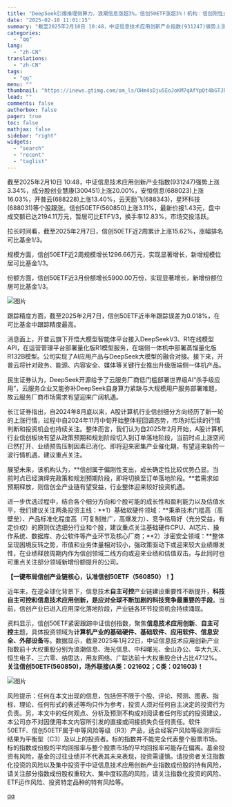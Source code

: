 ```yaml
---
title: "DeepSeek引爆推理侧算力，浪潮信息涨超3%，信创50ETF涨超3%！机构：信创刚性支出优势凸显"
date: "2025-02-10 11:01:15"
summary: "截至2025年2月10日 10:48，中证信息技术应用创新产业指数(931247)强势上涨3.34%..."
categories:
  - "qq"
lang:
  - "zh-CN"
translations:
  - "zh-CN"
tags:
  - "qq"
menu: ""
thumbnail: "https://inews.gtimg.com/om_ls/OHm4sDju5EoJoKM7qAfYpQt4bGTJRoRG3PsuihiHP3WUsAA_640360/0"
lead: ""
comments: false
authorbox: false
pager: true
toc: false
mathjax: false
sidebar: "right"
widgets:
  - "search"
  - "recent"
  - "taglist"
---
```


截至2025年2月10日 10:48，中证信息技术应用创新产业指数(931247)强势上涨3.34%，成分股创业慧康(300451)上涨20.00%，安恒信息(688023)上涨16.03%，开普云(688228)上涨13.40%，云天励飞(688343)，星环科技(688031)等个股跟涨。信创50ETF(560850)上涨3.11%，最新价报1.43元，盘中成交额已达2194.11万元，暂居可比ETF1/3，换手率12.83%，市场交投活跃。

拉长时间看，截至2025年2月7日，信创50ETF近2周累计上涨15.62%，涨幅排名可比基金1/3。

规模方面，信创50ETF近2周规模增长1296.66万元，实现显著增长，新增规模位居可比基金1/3。

份额方面，信创50ETF近3月份额增长5900.00万份，实现显著增长，新增份额位居可比基金1/3。

![图片](https://inews.gtimg.com/om_bt/On2kLm5PErB5VrQOIC_kqjnY9dpX5VEmfEnKVNqZ1Ai8cAA/641)

跟踪精度方面，截至2025年2月7日，信创50ETF近半年跟踪误差为0.018%，在可比基金中跟踪精度最高。

消息面上，开普云旗下开悟大模型智能体平台接入DeepSeekV3、R1在线模型API，在运营管理平台部署量化版R1模型服务，在端侧一体机中部署蒸馏量化版R132B模型。公司实现了AI应用产品与DeepSeek大模型的融合对接。接下来，开普云将针对政务、能源、内容安全、媒体等关键行业推出升级版端侧一体机产品。

民生证券认为，DeepSeek开源给予了云服务厂商低门槛部署世界级AI“杀手级应用”，云服务企业又能弥补DeepSeek自身算力紧缺与大规模用户服务部署难题，故云服务厂商市场需求有望迎来广阔机遇。

长江证券指出，自2024年8月底以来，A股计算机行业信创细分方向经历了新一轮的上涨行情，过程中自2024年11月中旬开始整体程回调态势，市场对后续的行情判断和投资机会也持续关注。整体而言，我们认为自2025年2月开始，A股计算机行业信创板块有望从政策预期和规划阶段切入到订单落地阶段，当前时点上涨空间已然打开、业绩预告压制因素已消化、即将迎来密集产业催化期，有望迎来新的一波行情机遇，建议重点关注。

展望未来，该机构认为，**信创属于偏刚性支出，成长确定性比较优势凸显。当前时点已经演绎完政策和规划预期阶段，即将切换至订单落地阶段。**若需求如预期释放，则信创全产业链有望受益，行业整体迎来较好投资机遇。

进一步优选过程中，结合各个细分方向和个股可能的成长性和盈利能力以及估值水平，我们建议关注两条投资主线：**1）基础软硬件领域：**秉承技术门槛高（高壁垒）、产品标准化程度高（可复制推广，高爆发力）、竞争格局好（充分受益，有定价权）的原则优选细分行业和个股，建议重点关注基础硬件CPU、AI芯片、操作系统、数据库、办公软件等产业环节及核心厂商；**2）涉密安全领域：**整体呈现困境反转之势，市值和业务体量相对较小，强政策驱动下或迎来较大业绩爆发性，在业绩释放周期内作为信创领域二线方向或迎来业绩和估值双击。与此同时也可重点关注部分领域新增份额提升的公司。

**【一键布局信创产业链核心，认准信创50ETF（560850）！】**

近年来，在逆全球化背景下，信息技术**自主可控**产业链建设重要性不断提升，**科技自主可控和信息技术应用创新，是应对全球不断加剧的科技竞争最重要的手段**。当前，信创产业已进入应用深化落地阶段，产业链各环节投资机会持续涌现。

资料显示，信创50ETF紧密跟踪中证信创指数，聚焦**信息技术应用创新**、**自主可控**主题，具体投资领域为**计算机产业的基础硬件、基础软件、应用软件、信息安全、外部设备**等。数据显示，截至2025年1月22日，中证信息技术应用创新产业指数前十大权重股分别为浪潮信息、海光信息、中科曙光、金山办公、华大九天、恒生电子、三六零、纳思达，用友网络、广联达前十大权重股合计占比47.12%。**关注信创50ETF(560850)，场外联接(A类：021602；C类：021603)！**

![图片](https://inews.gtimg.com/om_bt/OnCj7n-wQCnpS-2oZwpRwEjqhgfzKG5OuDm4nCJGPJbnEAA/641)

风险提示：任何在本文出现的信息，包括但不限于个股、评论、预测、图表、指标、理论、任何形式的表述等均只作为参考，投资人须对任何自主决定的投资行为负责。另，本文中的任何观点、分析及预测不构成对阅读者任何形式的投资建议，本公司亦不对因使用本文内容所引发的直接或间接损失负任何责任。软件50ETF、信创50ETF属于中等风险等级（R3）产品，适合经客户风险等级测评后结果为平衡型（C3）及以上的投资者。标的指数并不能完全代表整个股票市场。标的指数成份股的平均回报率与整个股票市场的平均回报率可能存在偏离。基金投资有风险，基金的过往业绩并不代表其未来表现，投资需谨慎。请投资者关注指数化投资的风险以及集中投资于中证信息技术应用创新产业指数成份股的持有风险，请关注部分指数成份股权重较大、集中度较高的风险，请关注指数化投资的风险、ETF运作风险、投资特定品种的特有风险等。

[qq](https://new.qq.com/rain/a/20250210A02RTM00)
